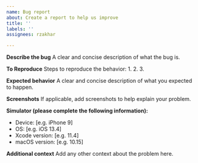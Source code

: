 ```yaml
---
name: Bug report
about: Create a report to help us improve
title: ''
labels: ''
assignees: rzakhar

---
```


**Describe the bug**
A clear and concise description of what the bug is.

**To Reproduce**
Steps to reproduce the behavior:
1.
2.
3.

**Expected behavior**
A clear and concise description of what you expected to happen.

**Screenshots**
If applicable, add screenshots to help explain your problem.

**Simulator (please complete the following information):**
 - Device: [e.g. iPhone 9]
 - OS: [e.g. iOS 13.4]
 - Xcode version: [e.g. 11.4]
 - macOS version: [e.g. 10.15]

**Additional context**
Add any other context about the problem here.
